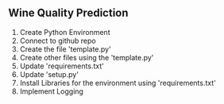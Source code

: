 ## Wine Quality Prediction

1. Create Python Environment
2. Connect to github repo
3. Create the file 'template.py'
4. Create other files using the 'template.py'
5. Update 'requirements.txt'
6. Update 'setup.py'
7. Install Libraries for the environment using 'requirements.txt'
8. Implement Logging